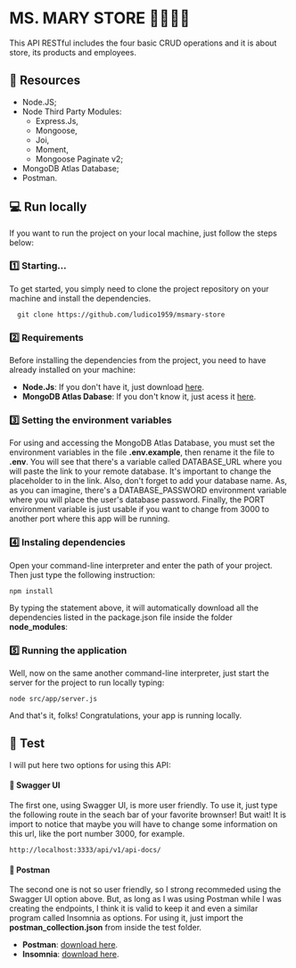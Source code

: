 # MS. MARY STORE 🏪🛒👩‍🦳

This API RESTful includes the four basic CRUD operations and it is about store, its products and employees.

## 💾 Resources

- Node.JS;
- Node Third Party Modules:
  - Express.Js,
  - Mongoose,
  - Joi,
  - Moment,
  - Mongoose Paginate v2;
- MongoDB Atlas Database;
- Postman.

## 💻 Run locally

If you want to run the project on your local machine, just follow the steps below:

### 1️⃣ Starting...

To get started, you simply need to clone the project repository on your machine and install the dependencies.

```
  git clone https://github.com/ludico1959/msmary-store
```

### 2️⃣ Requirements

Before installing the dependencies from the project, you need to have already installed on your machine:

* **Node.Js**: If you don't have it, just download [here](https://nodejs.org/en/download/).
* **MongoDB Atlas Dabase**: If you don't know it, just acess it [here](https://www.mongodb.com/pt-br/atlas/database-pt-1).


### 3️⃣ Setting the environment variables

For using and accessing the MongoDB Atlas Database, you must set the environment variables in the file **.env.example**, then rename it the file to **.env**.
You will see that there's a variable called DATABASE_URL where you will paste the link to your remote database.
It's important to change the placeholder <password> to <PASSWORD> in the link. Also, don't forget to add your database name.
As, as you can imagine, there's a DATABASE_PASSWORD environment variable where you will place the user's database password.
Finally, the PORT environment variable is just usable if you want to change from 3000 to another port where this app will be running.


### 4️⃣ Instaling dependencies

Open your command-line interpreter and enter the path of your project. Then just type the following instruction: 

```
npm install
```

By typing the statement above, it will automatically download all the dependencies listed in the package.json file inside the folder **node_modules**:


### 5️⃣ Running the application

Well, now on the same another command-line interpreter, just start the server for the project to run locally typing:

```
node src/app/server.js
```
And that's it, folks! Congratulations, your app is running locally.


## 🚀 Test

I will put here two options for using this API: 

#### 🧮 Swagger UI

The first one, using Swagger UI, is more user friendly. To use it, just type the following route in the seach bar of your favorite brownser!
But wait! It is import to notice that maybe you will have to change some information on this url, like the port number 3000, for example.

```
http://localhost:3333/api/v1/api-docs/
```

#### 📮 Postman

The second one is not so user friendly, so I strong recommeded using the Swagger UI option above. But, as long as I was using Postman while I was creating the endpoints, I think it is valid to keep it and even a similar program called Insomnia as options. 
For using it, just import the **postman_collection.json** from inside the test folder. 

* **Postman**: [download here](https://www.postman.com/downloads/).
* **Insomnia**: [download here](https://insomnia.rest/download).
